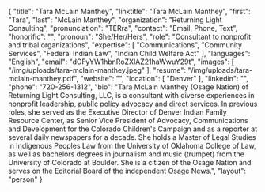 {
  "title": "Tara McLain Manthey",
  "linktitle": "Tara McLain Manthey",
  "first": "Tara",
  "last": "McLain Manthey",
  "organization": "Returning Light Consulting",
  "pronunciation": "TERra",
  "contact": "Email, Phone, Text",
  "honorific": "",
  "pronoun": "She/Her/Hers",
  "role": "Consultant to nonprofit and tribal organizations",
  "expertise": [
    "Communications",
    "Community Services",
    "Federal Indian Law",
    "Indian Child Welfare Act"
  ],
  "languages": "English",
  "email": "dGFyYW1hbnRoZXlAZ21haWwuY29t",
  "images": [
    "/img/uploads/tara-mclain-manthey.jpeg"
  ],
  "resume": "/img/uploads/tara-mclain-manthey.pdf",
  "website": "",
  "location": [
    "Denver"
  ],
  "linkedin": "",
  "phone": "720-256-1312",
  "bio": "Tara McLain Manthey (Osage Nation) of Returning Light Consulting, LLC, is a consultant with diverse experiences in nonprofit leadership, public policy advocacy and direct services. In previous roles, she served as the Executive Director of Denver Indian Family Resource Center, as Senior Vice President of Advocacy, Communications and Development for the Colorado Children's Campaign and as a reporter at several daily newspapers for a decade. She holds a Master of Legal Studies in Indigenous Peoples Law from the University of Oklahoma College of Law, as well as bachelors degrees in journalism and music (trumpet) from the University of Colorado at Boulder. She is a citizen of the Osage Nation and serves on the Editorial Board of the independent Osage News.",
  "layout": "person"
}